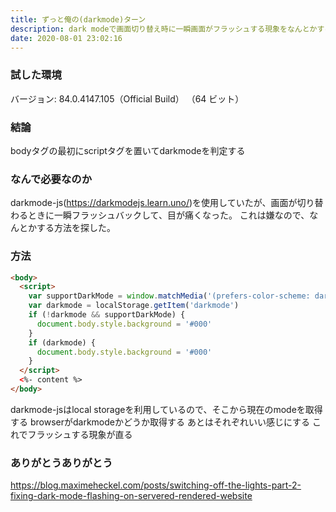 ```yaml
---
title: ずっと俺の(darkmode)ターン
description: dark modeで画面切り替え時に一瞬画面がフラッシュする現象をなんとかする
date: 2020-08-01 23:02:16
---
```


### 試した環境
バージョン: 84.0.4147.105（Official Build） （64 ビット）

### 結論
bodyタグの最初にscriptタグを置いてdarkmodeを判定する

### なんで必要なのか
darkmode-js(https://darkmodejs.learn.uno/)を使用していたが、画面が切り替わるときに一瞬フラッシュバックして、目が痛くなった。
これは嫌なので、なんとかする方法を探した。

### 方法

```html
<body>
  <script>
    var supportDarkMode = window.matchMedia('(prefers-color-scheme: dark)').matches === true;
    var darkmode = localStorage.getItem('darkmode')
    if (!darkmode && supportDarkMode) {
      document.body.style.background = '#000'
    }
    if (darkmode) {
      document.body.style.background = '#000'
    }
  </script>
  <%- content %>
</body>
```

darkmode-jsはlocal storageを利用しているので、そこから現在のmodeを取得する
browserがdarkmodeかどうか取得する
あとはそれぞれいい感じにする
これでフラッシュする現象が直る

### ありがとうありがとう
https://blog.maximeheckel.com/posts/switching-off-the-lights-part-2-fixing-dark-mode-flashing-on-servered-rendered-website